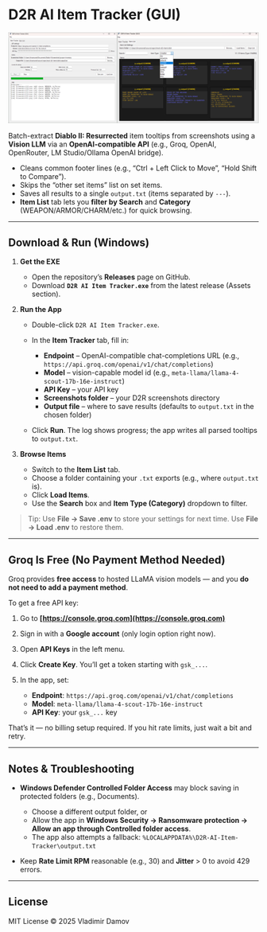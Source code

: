 # D2R AI Item Tracker (GUI)

![D2R AI Item Tracker](images/cover.png "Item Tracker")

Batch-extract **Diablo II: Resurrected** item tooltips from screenshots using a **Vision LLM** via an **OpenAI-compatible API** (e.g., Groq, OpenAI, OpenRouter, LM Studio/Ollama OpenAI bridge).

* Cleans common footer lines (e.g., “Ctrl + Left Click to Move”, “Hold Shift to Compare”).
* Skips the “other set items” list on set items.
* Saves all results to a single `output.txt` (items separated by `---`).
* **Item List** tab lets you **filter by Search** and **Category** (WEAPON/ARMOR/CHARM/etc.) for quick browsing.

---

## Download & Run (Windows)

1. **Get the EXE**

   * Open the repository’s **Releases** page on GitHub.
   * Download **`D2R AI Item Tracker.exe`** from the latest release (Assets section).

2. **Run the App**

   * Double-click `D2R AI Item Tracker.exe`.

   * In the **Item Tracker** tab, fill in:

     * **Endpoint** – OpenAI-compatible chat-completions URL
       (e.g., `https://api.groq.com/openai/v1/chat/completions`)
     * **Model** – vision-capable model id
       (e.g., `meta-llama/llama-4-scout-17b-16e-instruct`)
     * **API Key** – your API key
     * **Screenshots folder** – your D2R screenshots directory
     * **Output file** – where to save results (defaults to `output.txt` in the chosen folder)

   * Click **Run**. The log shows progress; the app writes all parsed tooltips to `output.txt`.

3. **Browse Items**

   * Switch to the **Item List** tab.
   * Choose a folder containing your `.txt` exports (e.g., where `output.txt` is).
   * Click **Load Items**.
   * Use the **Search** box and **Item Type (Category)** dropdown to filter.

> Tip: Use **File → Save .env** to store your settings for next time. Use **File → Load .env** to restore them.

---

## Groq Is Free (No Payment Method Needed)

Groq provides **free access** to hosted LLaMA vision models — and you **do not need to add a payment method**.

To get a free API key:

1. Go to **[https://console.groq.com](https://console.groq.com)**
2. Sign in with a **Google account** (only login option right now).
3. Open **API Keys** in the left menu.
4. Click **Create Key**. You’ll get a token starting with `gsk_...`.
5. In the app, set:

   * **Endpoint**: `https://api.groq.com/openai/v1/chat/completions`
   * **Model**: `meta-llama/llama-4-scout-17b-16e-instruct`
   * **API Key**: your `gsk_...` key

That’s it — no billing setup required. If you hit rate limits, just wait a bit and retry.

---

## Notes & Troubleshooting

* **Windows Defender Controlled Folder Access** may block saving in protected folders (e.g., Documents).

  * Choose a different output folder, or
  * Allow the app in **Windows Security → Ransomware protection → Allow an app through Controlled folder access**.
  * The app also attempts a fallback:
    `%LOCALAPPDATA%\D2R-AI-Item-Tracker\output.txt`

* Keep **Rate Limit RPM** reasonable (e.g., 30) and **Jitter** > 0 to avoid 429 errors.

---

## License

MIT License © 2025 Vladimir Damov